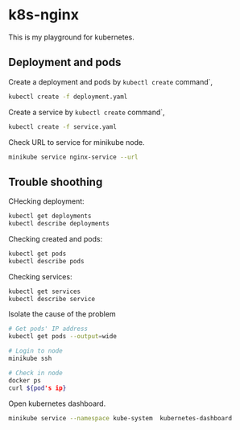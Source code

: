 # k8s-nginx

This is my playground for kubernetes.

## Deployment and pods

Create a deployment and pods by `kubectl create` command`,

```sh
kubectl create -f deployment.yaml
```

Create a service by `kubectl create` command`,

```sh
kubectl create -f service.yaml
```

Check URL to service for minikube node.

```sh
minikube service nginx-service --url
```

## Trouble shoothing

CHecking deployment:

```sh
kubectl get deployments
kubectl describe deployments 
```

Checking created and pods:

```sh
kubectl get pods
kubectl describe pods
```

Checking services:

```sh
kubectl get services
kubectl describe service
```

Isolate the cause of the problem

```sh
# Get pods' IP address
kubectl get pods --output=wide

# Login to node
minikube ssh

# Check in node
docker ps
curl ${pod's ip}
```

Open kubernetes dashboard.
```sh
minikube service --namespace kube-system  kubernetes-dashboard
```
